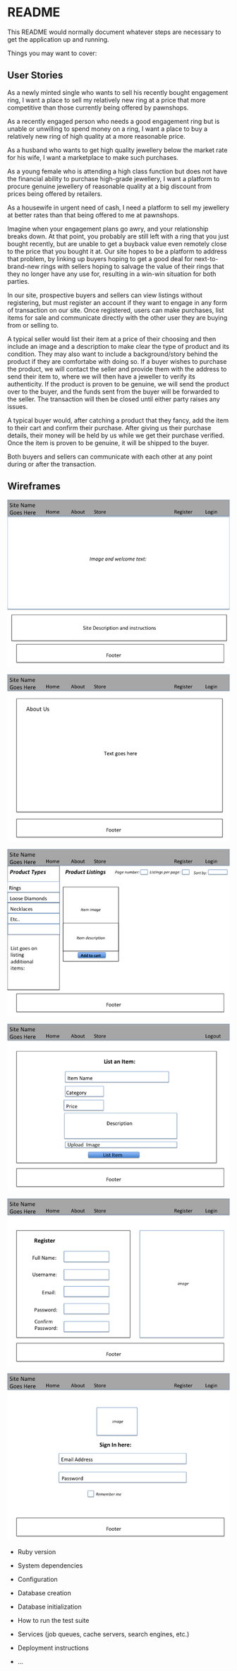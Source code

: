 # README

This README would normally document whatever steps are necessary to get the
application up and running.

Things you may want to cover:
## User Stories
As a newly minted single who wants to sell his recently bought engagement ring, I want a place to sell my relatively new ring at a price that more competitive than those currently being offered by pawnshops.

As a recently engaged person who needs a good engagement ring but is unable or unwilling to spend money on a ring, I want a place to buy a relatively new ring of high quality at a more reasonable price.

As a husband who wants to get high quality jewellery below the market rate for his wife, I want a marketplace to make such purchases.

As a young female who is attending a high class function but does not have the financial ability to purchase high-grade jewellery, I want a platform to procure genuine jewellery of reasonable quality at a big discount from prices being offered by retailers.

As a housewife in urgent need of cash, I need a platform to sell my jewellery at better rates than that being offered to me at pawnshops.



Imagine when your engagement plans go awry, and your relationship breaks down. At that point, you probably are still left with a ring that you just bought recently, but are unable to get a buyback value even remotely close to the price that you bought it at. Our site hopes to be a platform to address that problem, by linking up buyers hoping to get a good deal for next-to-brand-new rings with sellers hoping to salvage the value of their rings that they no longer have any use for, resulting in a win-win situation for both parties.

In our site, prospective buyers and sellers can view listings without registering, but must register an account if they want to engage in any form of transaction on our site. Once registered, users can make purchases, list items for sale and communicate directly with the other user they are buying from or selling to.

A typical seller would list their item at a price of their choosing and then include an image and a description to make clear the type of product and its condition. They may also want to include a background/story behind the product if they are comfortabe with doing so. If a buyer wishes to purchase the product, we will contact the seller and provide them with the address to send their item to, where we will then have a jeweller to verify its authenticity. If the product is proven to be genuine, we will send the product over to the buyer, and the funds sent from the buyer will be forwarded to the seller. The transaction will then be closed until either party raises any issues.

A typical buyer would, after catching a product that they fancy, add the item to their cart and confirm their purchase. After giving us their purchase details, their money will be held by us while we get their purchase verified. Once the item is proven to be genuine, it will be shipped to the buyer.

Both buyers and sellers can communicate with each other at any point during or after the transaction.

## Wireframes
![alt text](https://github.com/empludo/project-3/blob/master/app/assets/images/home.png)

![alt text](https://github.com/empludo/project-3/blob/master/app/assets/images/about.png)

![alt text](https://github.com/empludo/project-3/blob/master/app/assets/images/store.png)

![alt text](https://github.com/empludo/project-3/blob/master/app/assets/images/uploaditem.png)

![alt text](https://github.com/empludo/project-3/blob/master/app/assets/images/register.png)

![alt text](https://github.com/empludo/project-3/blob/master/app/assets/images/login.png)




* Ruby version

* System dependencies

* Configuration

* Database creation

* Database initialization

* How to run the test suite

* Services (job queues, cache servers, search engines, etc.)

* Deployment instructions

* ...
